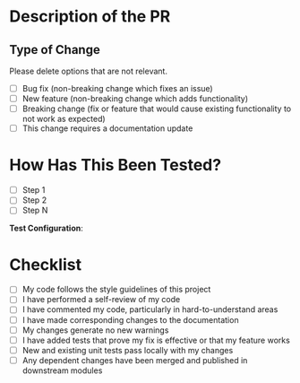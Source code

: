 # Description of the PR

<!--Please include a brief summary or description of what your PR does.
A summary of your generated changes, including relevant information and context.
List dependencies and requirements to execute the change.
Precise and clear.-->

## Type of Change

Please delete options that are not relevant.

- [ ] Bug fix (non-breaking change which fixes an issue)
- [ ] New feature (non-breaking change which adds functionality)
- [ ] Breaking change (fix or feature that would cause existing functionality to not work as expected)
- [ ] This change requires a documentation update

# How Has This Been Tested?

<!--Please describe the tests that you ran to verify your changes. Provide instructions so we can reproduce. Please also list any relevant details for your test configuration-->

- [ ] Step 1
- [ ] Step 2
- [ ] Step N

**Test Configuration**:
<!-- Describe what steps are needed to configure the PR and test it locally or in a test environment, stagging, etc. -->

# Checklist

- [ ] My code follows the style guidelines of this project
- [ ] I have performed a self-review of my code
- [ ] I have commented my code, particularly in hard-to-understand areas
- [ ] I have made corresponding changes to the documentation
- [ ] My changes generate no new warnings
- [ ] I have added tests that prove my fix is effective or that my feature works
- [ ] New and existing unit tests pass locally with my changes
- [ ] Any dependent changes have been merged and published in downstream modules